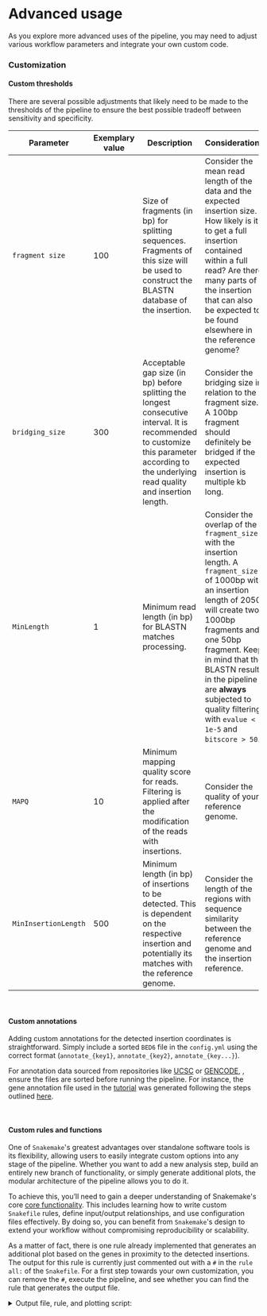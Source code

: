 # Advanced usage

As you explore more advanced uses of the pipeline, you may need to adjust various workflow parameters and integrate your own custom code.

### Customization
#### Custom thresholds

There are several possible adjustments that likely need to be made to the thresholds of the pipeline to ensure the best possible tradeoff between sensitivity and specificity.

| Parameter             | Exemplary value | Description                                                                                                                                         | Considerations                                                                                                                                                            |
|-----------------------|-----------------|-----------------------------------------------------------------------------------------------------------------------------------------------------|--------------------------------------------------------------------------------------------------------------------------------------------------------------------------|
| `fragment size`       | 100            | Size of fragments (in bp) for splitting sequences. Fragments of this size will be used to construct the BLASTN database of the insertion.          | Consider the mean read length of the data and the expected insertion size. How likely is it to get a full insertion contained within a full read? Are there many parts of the insertion that can also be expected to be found elsewhere in the reference genome? |
| `bridging_size`       | 300             | Acceptable gap size (in bp) before splitting the longest consecutive interval. It is recommended to customize this parameter according to the underlying read quality and insertion length. | Consider the bridging size in relation to the fragment size. A 100bp fragment should definitely be bridged if the expected insertion is multiple kb long. |
| `MinLength`           | 1             | Minimum read length (in bp) for BLASTN matches processing.                                                                                          | Consider the overlap of the `fragment_size` with the insertion length. A `fragment_size` of 1000bp with an insertion length of 2050 will create two 1000bp fragments and one 50bp fragment. Keep in mind that the BLASTN results in the pipeline are **always** subjected to quality filtering with `evalue < 1e-5` and `bitscore > 50`. |
| `MAPQ`                | 10              | Minimum mapping quality score for reads. Filtering is applied after the modification of the reads with insertions.                                  | Consider the quality of your reference genome.                                                                                                                                 |
| `MinInsertionLength`  | 500            | Minimum length (in bp) of insertions to be detected. This is dependent on the respective insertion and potentially its matches with the reference genome. | Consider the length of the regions with sequence similarity between the reference genome and the insertion reference.                                                              |

<br>

#### Custom annotations

Adding custom annotations for the detected insertion coordinates is straightforward. Simply include a sorted `BED6` file in the `config.yml` using the correct format (`annotate_{key1}`, `annotate_{key2}`, `annotate_{key...}`). 

For annotation data sourced from repositories like [UCSC](https://hgdownload.soe.ucsc.edu/downloads.html) or [GENCODE](https://www.gencodegenes.org/), , ensure the files are sorted before running the pipeline. For instance, the gene annotation file used in the [tutorial](../tutorial/tutorial_after.md/#genes-in-proximity) was generated following the steps outlined [here](../other/other_simulation.md/#annotation-data-processing).

<br>

#### Custom rules and functions

One of `Snakemake`'s greatest advantages over standalone software tools is its flexibility, allowing users to easily integrate custom options into any stage of the pipeline. Whether you want to add a new analysis step, build an entirely new branch of functionality, or simply generate additional plots, the modular architecture of the pipeline allows you to do it.

To achieve this, you’ll need to gain a deeper understanding of Snakemake's core [core functionality](https://snakemake.readthedocs.io/en/stable/tutorial/basics.html). This includes learning how to write custom `Snakefile` rules, define input/output relationships, and use configuration files effectively. By doing so, you can benefit from `Snakemake`'s design to extend your workflow without compromising reproducibility or scalability.

As a matter of fact, there is one rule already implemented that generates an additional plot based on the genes in proximity to the detected insertions. The output for this rule is currently just commented out with a `#` in the `rule all:` of the `Snakefile`. For a first step towards your own customization, you can remove the `#`, execute the pipeline, and see whether you can find the rule that generates the output file.  

<details>
  <summary>Output file, rule, and plotting script: </summary>
<br>
The output file will not be generated unless it is included in the <code>rule all</code>. To ensure the file is recognized, remove the <code>#</code> from the relevant line in <code>../workflow/Snakefile</code>.

```python
#conditional_output.append(expand(f"{outdir}/final/functional_genomics/Plot_Distance_to_Genes_{fragmentsize}_{{sample}}.png", sample=SAMPLES)),
```

The rule that generates the output is located in <code>../workflow/rules/plot_functional_genomics.smk</code>. 

```python
rule plot_distance_to_elements:
	input:
		distancetable=f"{outdir}/final/functional_genomics/Functional_distances_to_Insertions_{{sample}}.bed"
	params:
		distances=list(range(-10000, 10001, 2000)), #max distance from VIS in 2000 bp steps
		threshold=10000
	log:
        	log1=f"{outdir}/intermediate/log/functional_genomics/plot_distance_to_elements/scatter_{{sample}}.log",
	output:
		scatter=report(f"{outdir}/final/functional_genomics/Plot_Distance_to_Genes_{fragmentsize}_{{sample}}.png"),
	run:
	    try:
	        vhf_pfg.plot_element_distance(input.distancetable, params.distances, params.threshold, output.scatter, log.log1)
	    except Exception as e:
	        with open(log.log1, "a") as log_file:
                    log_file.write(f"Error: {str(e)}\n")
```

This new set of rules also needs to be defined in the `config`. 

```yml
plot_functional_genomics: "rules/plot_functional_genomics.smk"
```

You can find the corresponding plotting function in the <code>python</code> helper script <code>../workflow/scripts/VIS_plot_functional_genomics_helper_functions.py</code>:

```python
def plot_element_distance(bed, distances, distance_threshold, output_path, logfile):
    """
    Uses the bed file from the distance calculations and provides a plot to visualize the respective elements with their distance. Entries that are further away than the defined threshold value are excluded.
    """
    # Read the table
    df = pd.read_csv(
        bed,
        sep='\t',
        header=None
    )
    
    print(df.head())
    df.columns = [
            "InsertionChromosome",
            "InsertionStart",
            "InsertionEnd",
            "InsertionRead",
            "InsertionOrigStart",
            "InsertionOrigEnd",
            "InsertionStrand",
            "AnnotationChromosome",
            "AnnotationStart",
            "AnnotationEnd",
            "AnnotationID",
            "AnnotationScore",
            "AnnotationStrand",
            "AnnotationSource",
            "Distance"
        ]	
   
    print(df.head())
    # Apply threshold filtering if provided
    if distance_threshold is not None:
        df = df[df['Distance'].abs() <= int(distance_threshold)]
  
    # Ensure absolute distance and sort by absolute distance within groups
    df['abs_distance'] = df['Distance'].abs()
    df = df.sort_values(by=['InsertionRead', 'abs_distance']).drop_duplicates(subset=['InsertionRead', 'AnnotationID', "AnnotationSource"], keep='first').reset_index()
    
    # Create scatter plot
    sns.scatterplot(
        data=df,
        x='Distance',
        y='AnnotationID',
        hue='InsertionRead',
        palette='tab10',
        s=100,
        style='AnnotationSource'
    )
    
    # Binned rugplot for distances
    bin_size = 100  # Bin size grouping distances
    df['distance_bin'] = (df['Distance'] // bin_size) * bin_size
    sns.rugplot(x=df['distance_bin'], color='black', height=0.05, linewidth=1)
    
    # Configure plot aesthetics
    plt.xticks(sorted({x for n in distances for x in (n, -n)}), rotation=45)
    plt.xlabel("Distance (bp)")
    plt.ylabel("Element Name")
    plt.title("Distance Distribution to Elements")
    sns.despine()
    plt.legend(title="", fontsize=8)
    
    # Save plot
    plt.savefig(output_path, dpi=300)
    plt.close()
    print(f"Plot saved to {output_path}")
```
</details>

<br>
